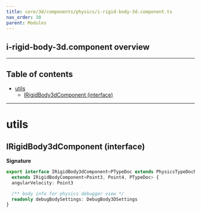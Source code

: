 ```yaml
---
title: core/3d/components/physics/i-rigid-body-3d.component.ts
nav_order: 30
parent: Modules
---
```


## i-rigid-body-3d.component overview

---

<h2 class="text-delta">Table of contents</h2>

- [utils](#utils)
  - [IRigidBody3dComponent (interface)](#irigidbody3dcomponent-interface)

---

# utils

## IRigidBody3dComponent (interface)

**Signature**

```ts
export interface IRigidBody3dComponent<PTypeDoc extends PhysicsTypeDocRepo3D = PhysicsTypeDocRepo3D>
  extends IRigidBodyComponent<Point3, Point4, PTypeDoc> {
  angularVelocity: Point3

  /** body info for physics debugger view */
  readonly debugBodySettings: DebugBody3DSettings
}
```
